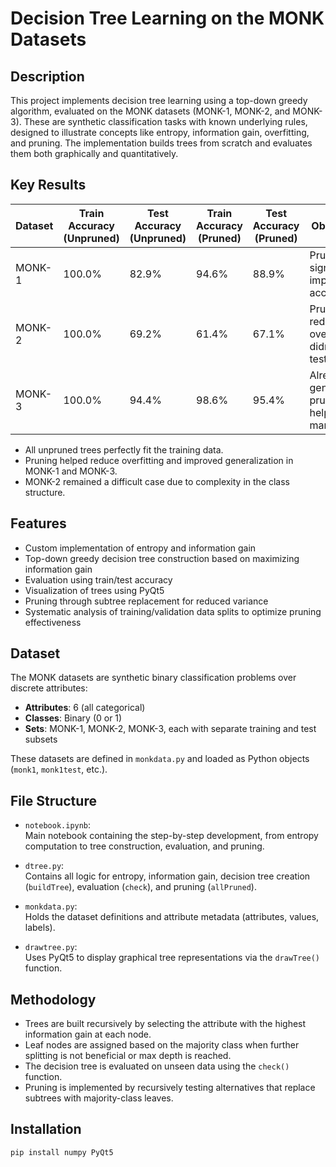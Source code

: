 # Decision Tree Learning on the MONK Datasets

## Description  
This project implements decision tree learning using a top-down greedy algorithm, evaluated on the MONK datasets (MONK-1, MONK-2, and MONK-3). These are synthetic classification tasks with known underlying rules, designed to illustrate concepts like entropy, information gain, overfitting, and pruning. The implementation builds trees from scratch and evaluates them both graphically and quantitatively.

## Key Results

| Dataset | Train Accuracy (Unpruned) | Test Accuracy (Unpruned) | Train Accuracy (Pruned) | Test Accuracy (Pruned) | Observations                                 |
|---------|----------------------------|---------------------------|--------------------------|-------------------------|-----------------------------------------------|
| MONK-1  | 100.0%                     | 82.9%                     | 94.6%                    | 88.9%                   | Pruning significantly improved test accuracy        |
| MONK-2  | 100.0%                     | 69.2%                     | 61.4%                    | 67.1%                   | Pruning reduced overfitting but didn’t help test accuracy |
| MONK-3  | 100.0%                     | 94.4%                     | 98.6%                    | 95.4%                   | Already strong generalization, pruning helped marginally  |

- All unpruned trees perfectly fit the training data.
- Pruning helped reduce overfitting and improved generalization in MONK-1 and MONK-3.
- MONK-2 remained a difficult case due to complexity in the class structure.

## Features

- Custom implementation of entropy and information gain
- Top-down greedy decision tree construction based on maximizing information gain
- Evaluation using train/test accuracy
- Visualization of trees using PyQt5
- Pruning through subtree replacement for reduced variance
- Systematic analysis of training/validation data splits to optimize pruning effectiveness

## Dataset

The MONK datasets are synthetic binary classification problems over discrete attributes:
- **Attributes**: 6 (all categorical)
- **Classes**: Binary (0 or 1)
- **Sets**: MONK-1, MONK-2, MONK-3, each with separate training and test subsets

These datasets are defined in `monkdata.py` and loaded as Python objects (`monk1`, `monk1test`, etc.).

## File Structure

- `notebook.ipynb`:  
  Main notebook containing the step-by-step development, from entropy computation to tree construction, evaluation, and pruning.

- `dtree.py`:  
  Contains all logic for entropy, information gain, decision tree creation (`buildTree`), evaluation (`check`), and pruning (`allPruned`).

- `monkdata.py`:  
  Holds the dataset definitions and attribute metadata (attributes, values, labels).

- `drawtree.py`:  
  Uses PyQt5 to display graphical tree representations via the `drawTree()` function.

## Methodology

- Trees are built recursively by selecting the attribute with the highest information gain at each node.
- Leaf nodes are assigned based on the majority class when further splitting is not beneficial or max depth is reached.
- The decision tree is evaluated on unseen data using the `check()` function.
- Pruning is implemented by recursively testing alternatives that replace subtrees with majority-class leaves.

## Installation

```bash
pip install numpy PyQt5
